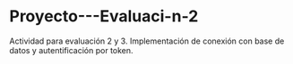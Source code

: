# Proyecto---Evaluaci-n-2
Actividad para evaluación 2 y 3. Implementación de conexión con base de datos y autentificación por token.
